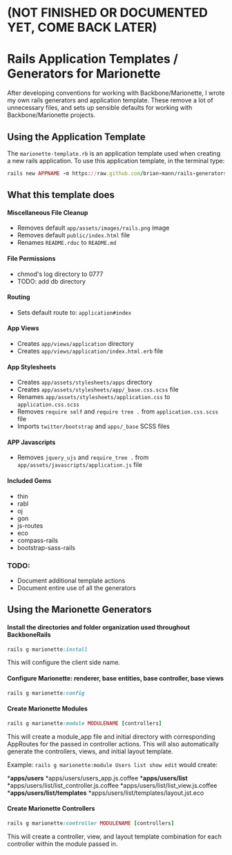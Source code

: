 # (NOT FINISHED OR DOCUMENTED YET, COME BACK LATER)

# Rails Application Templates / Generators for Marionette

After developing conventions for working with Backbone/Marionette, I wrote my own rails generators and application template.  These remove a lot of unnecessary files, and sets up sensible defaults for working with Backbone/Marionette projects.

## Using the Application Template

The `marionette-template.rb` is an application template used when creating a new rails application.  To use this application template, in the terminal type:

```ruby
rails new APPNAME -m https://raw.github.com/brian-mann/rails-generators/master/marionette-template.rb
```

## What this template does

#### Miscellaneous File Cleanup
* Removes default `app/assets/images/rails.png` image
* Removes default `public/index.html` file
* Renames `README.rdoc` to `README.md`

#### File Permissions
* chmod's log directory to 0777
* TODO: add db directory

#### Routing
* Sets default route to: `application#index`

#### App Views
* Creates `app/views/application` directory
* Creates `app/views/application/index.html.erb` file

#### App Stylesheets
* Creates `app/assets/stylesheets/apps` directory
* Creates `app/assets/stylesheets/app/_base.css.scss` file
* Renames `app/assets/stylesheets/application.css` to `application.css.scss`
* Removes `require self` and `require tree .` from `application.css.scss` file
* Imports `twitter/bootstrap` and `apps/_base` SCSS files

#### APP Javascripts
* Removes `jquery_ujs` and `require_tree .` from `app/assets/javascripts/application.js` file

#### Included Gems
* thin
* rabl
* oj
* gon
* js-routes
* eco
* compass-rails
* bootstrap-sass-rails

### TODO:
* Document additional template actions
* Document entire use of all the generators

## Using the Marionette Generators

#### Install the directories and folder organization used throughout BackboneRails

```ruby
rails g marionette:install
```

This will configure the client side name.


#### Configure Marionette: renderer, base entities, base controller, base views

```ruby
rails g marionette:config
```

#### Create Marionette Modules

```ruby
rails g marionette:module MODULENAME [controllers]
```

This will create a module_app file and initial directory with corresponding AppRoutes for the passed in controller actions.  This will also automatically generate the controllers, views, and initial layout template.

Example: `rails g marionette:module Users list show edit` would create:

*__apps/users__
*apps/users/users_app.js.coffee
*__apps/users/list__
*apps/users/list/list_controller.js.coffee
*apps/users/list/list_view.js.coffee
*__apps/users/list/templates__
*apps/users/list/templates/layout.jst.eco

#### Create Marionette Controllers

```ruby
rails g marionette:controller MODULENAME [controllers]
```

This will create a controller, view, and layout template combination for each controller within the module passed in.